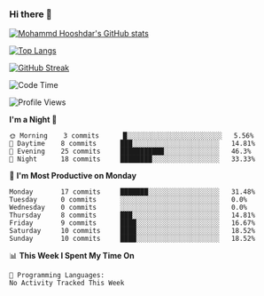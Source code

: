 ### Hi there 👋

<!--
**mHooshdar/mhooshdar** is a ✨ _special_ ✨ repository because its `README.md` (this file) appears on your GitHub profile.

Here are some ideas to get you started:

- 🔭 I’m currently working on ...
- 🌱 I’m currently learning ...
- 👯 I’m looking to collaborate on ...
- 🤔 I’m looking for help with ...
- 💬 Ask me about ...
- 📫 How to reach me: ...
- 😄 Pronouns: ...
- ⚡ Fun fact: ...
-->

[![Mohammd Hooshdar's GitHub stats](https://github-readme-stats.vercel.app/api?username=mhooshdar&show_icons=true&theme=dracula)](https://github.com/mhooshdar)

[![Top Langs](https://github-readme-stats.vercel.app/api/top-langs/?username=mhooshdar&layout=compact&theme=dracula)](https://github.com/mhooshdar)

[![GitHub Streak](http://github-readme-streak-stats.herokuapp.com?user=mhooshdar&theme=dracula)](https://github.com/mhooshdar)

<!--START_SECTION:waka-->
![Code Time](http://img.shields.io/badge/Code%20Time-0%20secs-blue)

![Profile Views](http://img.shields.io/badge/Profile%20Views-3-blue)

**I'm a Night 🦉** 

```text
🌞 Morning    3 commits      █░░░░░░░░░░░░░░░░░░░░░░░░   5.56% 
🌆 Daytime    8 commits      ███░░░░░░░░░░░░░░░░░░░░░░   14.81% 
🌃 Evening    25 commits     ███████████░░░░░░░░░░░░░░   46.3% 
🌙 Night      18 commits     ████████░░░░░░░░░░░░░░░░░   33.33%

```
📅 **I'm Most Productive on Monday** 

```text
Monday       17 commits     ███████░░░░░░░░░░░░░░░░░░   31.48% 
Tuesday      0 commits      ░░░░░░░░░░░░░░░░░░░░░░░░░   0.0% 
Wednesday    0 commits      ░░░░░░░░░░░░░░░░░░░░░░░░░   0.0% 
Thursday     8 commits      ███░░░░░░░░░░░░░░░░░░░░░░   14.81% 
Friday       9 commits      ████░░░░░░░░░░░░░░░░░░░░░   16.67% 
Saturday     10 commits     ████░░░░░░░░░░░░░░░░░░░░░   18.52% 
Sunday       10 commits     ████░░░░░░░░░░░░░░░░░░░░░   18.52%

```


📊 **This Week I Spent My Time On** 

```text
💬 Programming Languages: 
No Activity Tracked This Week

```


<!--END_SECTION:waka-->
